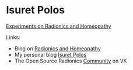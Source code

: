 # Isuret Polos

[Experiments on Radionics and Homeopathy](https://isuretpolos.github.io)

Links:
- Blog on [Radionics and Homeopathy](https://radionics.home.blog/)
- My personal blog [Isuret Polos](https://isuretpolos.wordpress.com/)
- The Open Source Radionics [Community](https://vk.com/club184090674) on VK